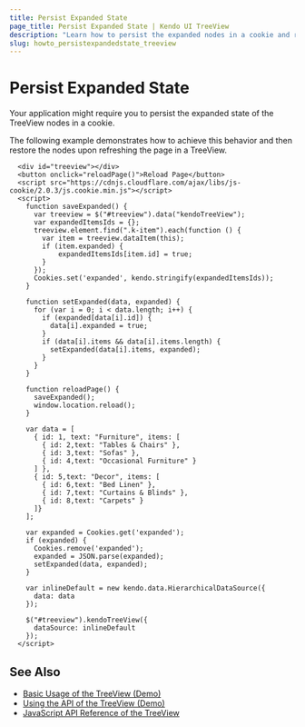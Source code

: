 ```yaml
---
title: Persist Expanded State
page_title: Persist Expanded State | Kendo UI TreeView
description: "Learn how to persist the expanded nodes in a cookie and restore them upon page refresh in a Kendo UI TreeView widget."
slug: howto_persistexpandedstate_treeview
---
```


# Persist Expanded State

Your application might require you to persist the expanded state of the TreeView nodes in a cookie.

The following example demonstrates how to achieve this behavior and then restore the nodes upon refreshing the page in a TreeView.

```dojo
  <div id="treeview"></div>
  <button onclick="reloadPage()">Reload Page</button>
  <script src="https://cdnjs.cloudflare.com/ajax/libs/js-cookie/2.0.3/js.cookie.min.js"></script>
  <script>
    function saveExpanded() {
      var treeview = $("#treeview").data("kendoTreeView");
      var expandedItemsIds = {};
      treeview.element.find(".k-item").each(function () {
        var item = treeview.dataItem(this);
        if (item.expanded) {
            expandedItemsIds[item.id] = true;
        }
      });
      Cookies.set('expanded', kendo.stringify(expandedItemsIds));
    }

    function setExpanded(data, expanded) {
      for (var i = 0; i < data.length; i++) {
        if (expanded[data[i].id]) {
          data[i].expanded = true;
        }
        if (data[i].items && data[i].items.length) {
          setExpanded(data[i].items, expanded);
        }
      }
    }

    function reloadPage() {
      saveExpanded();
      window.location.reload();
    }

    var data = [
      { id: 1, text: "Furniture", items: [
        { id: 2,text: "Tables & Chairs" },
        { id: 3,text: "Sofas" },
        { id: 4,text: "Occasional Furniture" }
      ] },
      { id: 5,text: "Decor", items: [
        { id: 6,text: "Bed Linen" },
        { id: 7,text: "Curtains & Blinds" },
        { id: 8,text: "Carpets" }
      ]}
    ];

    var expanded = Cookies.get('expanded');
    if (expanded) {
      Cookies.remove('expanded');
      expanded = JSON.parse(expanded);
      setExpanded(data, expanded);
    }

    var inlineDefault = new kendo.data.HierarchicalDataSource({
      data: data
    });

    $("#treeview").kendoTreeView({
      dataSource: inlineDefault
    });
  </script>
```

## See Also

* [Basic Usage of the TreeView (Demo)](https://demos.telerik.com/kendo-ui/treeview/index)
* [Using the API of the TreeView (Demo)](https://demos.telerik.com/kendo-ui/treeview/api)
* [JavaScript API Reference of the TreeView](/api/javascript/ui/treeview)
